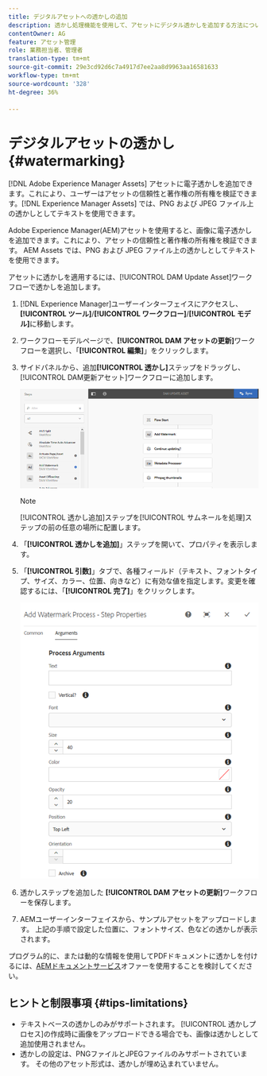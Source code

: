 ```yaml
---
title: デジタルアセットへの透かしの追加
description: 透かし処理機能を使用して、アセットにデジタル透かしを追加する方法について説明します。
contentOwner: AG
feature: アセット管理
role: 業務担当者、管理者
translation-type: tm+mt
source-git-commit: 29e3cd92d6c7a4917d7ee2aa8d9963aa16581633
workflow-type: tm+mt
source-wordcount: '328'
ht-degree: 36%

---
```



# デジタルアセットの透かし{#watermarking}

[!DNL Adobe Experience Manager Assets] アセットに電子透かしを追加できます。これにより、ユーザーはアセットの信頼性と著作権の所有権を検証できます。[!DNL Experience Manager Assets] では、PNG および JPEG ファイル上の透かしとしてテキストを使用できます。

Adobe Experience Manager(AEM)アセットを使用すると、画像に電子透かしを追加できます。これにより、アセットの信頼性と著作権の所有権を検証できます。 AEM Assets では、PNG および JPEG ファイル上の透かしとしてテキストを使用できます。

アセットに透かしを適用するには、[!UICONTROL DAM Update Asset]ワークフローで透かしを追加します。

1. [!DNL Experience Manager]ユーザーインターフェイスにアクセスし、**[!UICONTROL ツール]**/**[!UICONTROL ワークフロー]**/**[!UICONTROL モデル]**&#x200B;に移動します。
1. ワークフローモデルページで、**[!UICONTROL DAM アセットの更新]**&#x200B;ワークフローを選択し、「**[!UICONTROL 編集]**」をクリックします。

1. サイドパネルから、追加&#x200B;**[!UICONTROL 透かし]**&#x200B;ステップをドラッグし、[!UICONTROL DAM更新アセット]ワークフローに追加します。

   ![DAM更新アセットワークフローの透かしの追加手順をドラッグします](assets/add_watermark_step_aem_assets.png)

   >[!NOTE]
   >
   >[!UICONTROL 透かし追加]ステップを[!UICONTROL サムネールを処理]ステップの前の任意の場所に配置します。

1. 「**[!UICONTROL 透かしを追加]**」ステップを開いて、プロパティを表示します。
1. 「**[!UICONTROL 引数]**」タブで、各種フィールド（テキスト、フォントタイプ、サイズ、カラー、位置、向きなど）に有効な値を指定します。変更を確認するには、「**[!UICONTROL 完了]**」をクリックします。

   ![Assets における「透かしを追加」ステップの引数の指定](assets/arguments_add_watermark_aem_assets.png)

1. 透かしステップを追加した **[!UICONTROL DAM アセットの更新]**&#x200B;ワークフローを保存します。
1. AEMユーザーインターフェイスから、サンプルアセットをアップロードします。 上記の手順で設定した位置に、フォントサイズ、色などの透かしが表示されます。

プログラム的に、または動的な情報を使用してPDFドキュメントに透かしを付けるには、[AEMドキュメントサービス](/help/forms/using/overview-aem-document-services.md)オファーを使用することを検討してください。

## ヒントと制限事項 {#tips-limitations}

* テキストベースの透かしのみがサポートされます。 [!UICONTROL 透かしプロセス]の作成時に画像をアップロードできる場合でも、画像は透かしとして追加使用されません。
* 透かしの設定は、PNGファイルとJPEGファイルのみサポートされています。 その他のアセット形式は、透かしが埋め込まれていません。
